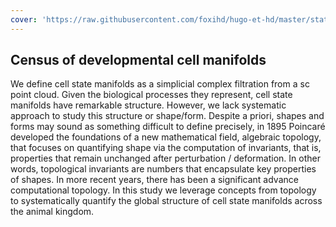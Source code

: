 ```yaml
---
cover: 'https://raw.githubusercontent.com/foxihd/hugo-et-hd/master/static/svg/flowlines/22.svg'
---
```


## Census of developmental cell manifolds

We define cell state manifolds as a simplicial complex filtration from a sc point cloud. Given the biological processes they represent, cell state manifolds have remarkable structure. However, we lack systematic approach to study this structure or shape/form.  Despite a priori, shapes and forms may sound as something difficult to define precisely,  in 1895 Poincaré developed the foundations of a new mathematical field, algebraic topology, that focuses on quantifying shape via the computation of invariants, that is, properties that remain unchanged after perturbation / deformation. In other words, topological invariants are numbers that encapsulate key properties of shapes. In more recent years, there has been a significant advance computational topology. In this study we leverage concepts from topology to systematically quantify the global structure of cell state manifolds across the animal kingdom. 